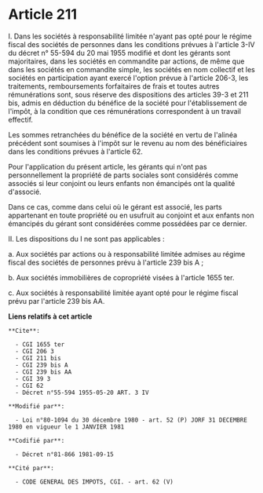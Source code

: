 # Article 211

I. Dans les sociétés à responsabilité limitée n'ayant pas opté pour le régime fiscal des sociétés de personnes dans les
conditions prévues à l'article 3-IV du décret n° 55-594 du 20 mai 1955 modifié et dont les gérants sont majoritaires, dans
les sociétés en commandite par actions, de même que dans les sociétés en commandite simple, les sociétés en nom collectif et
les sociétés en participation ayant exercé l'option prévue à l'article 206-3, les traitements, remboursements forfaitaires de
frais et toutes autres rémunérations sont, sous réserve des dispositions des articles 39-3 et 211 bis, admis en déduction du
bénéfice de la société pour l'établissement de l'impôt, à la condition que ces rémunérations correspondent à un travail
effectif.

Les sommes retranchées du bénéfice de la société en vertu de l'alinéa précédent sont soumises à l'impôt sur le revenu au nom
des bénéficiaires dans les conditions prévues à l'article 62.

Pour l'application du présent article, les gérants qui n'ont pas personnellement la propriété de parts sociales sont
considérés comme associés si leur conjoint ou leurs enfants non émancipés ont la qualité d'associé.

Dans ce cas, comme dans celui où le gérant est associé, les parts appartenant en toute propriété ou en usufruit au conjoint
et aux enfants non émancipés du gérant sont considérées comme possédées par ce dernier.

II. Les dispositions du I ne sont pas applicables :

a. Aux sociétés par actions ou à responsabilité limitée admises au régime fiscal des sociétés de personnes prévu à l'article
239 bis A ;

b. Aux sociétés immobilières de copropriété visées à l'article 1655 ter.

c. Aux sociétés à responsabilité limitée ayant opté pour le régime fiscal prévu par l'article 239 bis AA.

**Liens relatifs à cet article**

	**Cite**:

	  - CGI 1655 ter
	  - CGI 206 3
	  - CGI 211 bis
	  - CGI 239 bis A
	  - CGI 239 bis AA
	  - CGI 39 3
	  - CGI 62
	  - Décret n°55-594 1955-05-20 ART. 3 IV

	**Modifié par**:

	  - Loi n°80-1094 du 30 décembre 1980 - art. 52 (P) JORF 31 DECEMBRE 1980 en vigueur le 1 JANVIER 1981

	**Codifié par**:

	  - Décret n°81-866 1981-09-15

	**Cité par**:

	  - CODE GENERAL DES IMPOTS, CGI. - art. 62 (V)

